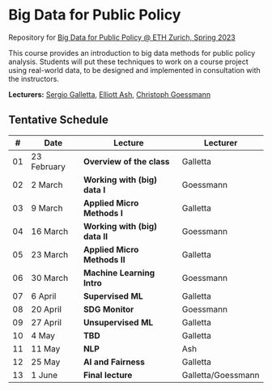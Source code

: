 # Big Data for Public Policy
Repository for [Big Data for Public Policy @ ETH Zurich, Spring 2023](https://www.vvz.ethz.ch/Vorlesungsverzeichnis/lerneinheit.view?semkez=2023S&ansicht=ALLE&lerneinheitId=166885&lang=de)

This course provides an introduction to big data methods for public policy analysis. Students will put these techniques to work on a course project using real-world data, to be designed and implemented in consultation with the instructors.

**Lecturers:** [Sergio Galletta](https://sergio-galletta.com), [Elliott Ash](https://elliottash.com), [Christoph Goessmann](https://goessmann.io)

## Tentative Schedule
| #  | Date        | Lecture                        | Lecturer           |
|----|-------------|--------------------------------|--------------------|
| 01 | 23 February | **Overview of the class**      | Galletta           |
| 02 | 2 March     | **Working with (big) data I**  | Goessmann          |
| 03 | 9 March     | **Applied Micro Methods I**    | Galletta           |
| 04 | 16 March    | **Working with (big) data II** | Goessmann          |
| 05 | 23 March    | **Applied Micro Methods II**   | Galletta           |
| 06 | 30 March    | **Machine Learning Intro**     | Goessmann          |
| 07 | 6 April     | **Supervised ML**              | Galletta           |
| 08 | 20 April    | **SDG Monitor**                | Goessmann          |
| 09 | 27 April    | **Unsupervised ML**            | Galletta           |
| 10 | 4 May       | **TBD**                        | Galletta           |
| 11 | 11 May      | **NLP**                        | Ash                |
| 12 | 25 May      | **AI and Fairness**            | Galletta           |
| 13 | 1 June      | **Final lecture**              | Galletta/Goessmann |


